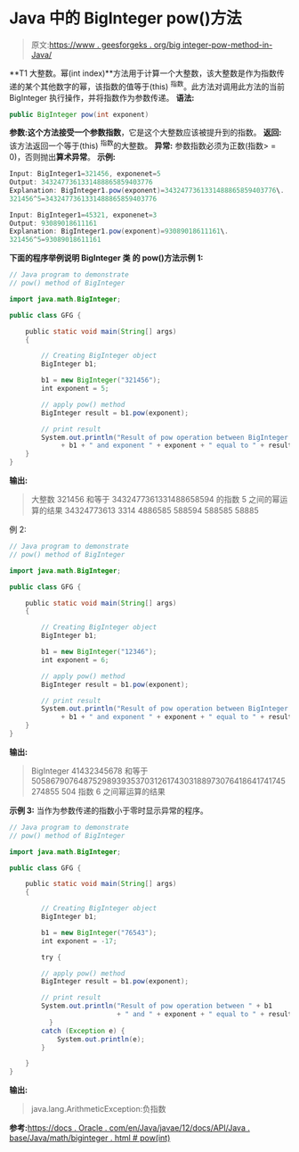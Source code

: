 # Java 中的 BigInteger pow()方法

> 原文:[https://www . geesforgeks . org/big integer-pow-method-in-Java/](https://www.geeksforgeeks.org/biginteger-pow-method-in-java/)

**T1 大整数。幂(int index)**方法用于计算一个大整数，该大整数是作为指数传递的某个其他数字的幂，该指数的值等于(this) <sup>指数</sup>。此方法对调用此方法的当前 BigInteger 执行操作，并将指数作为参数传递。
**语法:**

```java
public BigInteger pow(int exponent)
```

**参数:**这个方法接受一个参数**指数**，它是这个大整数应该被提升到的指数。
**返回:**
该方法返回一个等于(this) <sup>指数</sup>的大整数。
**异常:**
参数指数必须为正数(指数> = 0)，否则抛出**算术异常**。
**示例:**

```java
Input: BigInteger1=321456, exponenet=5
Output: 3432477361331488865859403776
Explanation: BigInteger1.pow(exponent)=3432477361331488865859403776\. 
321456^5=3432477361331488865859403776

Input: BigInteger1=45321, exponenet=3
Output: 93089018611161
Explanation: BigInteger1.pow(exponent)=93089018611161\. 
321456^5=93089018611161

```

**下面的程序举例说明 BigInteger 类**
**的 pow()方法示例 1:**

```java
// Java program to demonstrate 
// pow() method of BigInteger

import java.math.BigInteger;

public class GFG {

    public static void main(String[] args)
    {

        // Creating BigInteger object
        BigInteger b1;

        b1 = new BigInteger("321456");
        int exponent = 5;

        // apply pow() method
        BigInteger result = b1.pow(exponent);

        // print result
        System.out.println("Result of pow operation between BigInteger " 
             + b1 + " and exponent " + exponent + " equal to " + result);
    }
}
```

**输出:**

> 大整数 321456 和等于 3432477361331488658594 的指数 5 之间的幂运算的结果 34324773613 3314 4886585 588594 588585 58885

例 2:

```java
// Java program to demonstrate
// pow() method of BigInteger

import java.math.BigInteger;

public class GFG {

    public static void main(String[] args)
    {

        // Creating BigInteger object
        BigInteger b1;

        b1 = new BigInteger("12346");
        int exponent = 6;

        // apply pow() method
        BigInteger result = b1.pow(exponent);

        // print result
        System.out.println("Result of pow operation between BigInteger "
             + b1 + " and exponent " + exponent + " equal to " + result);
    }
}
```

**输出:**

> BigInteger 41432345678 和等于 50586790764875298939353703126174303188973076418641741745274855 504 指数 6 之间幂运算的结果

**示例 3:**
当作为参数传递的指数小于零时显示异常的程序。

```java
// Java program to demonstrate 
// pow() method of BigInteger

import java.math.BigInteger;

public class GFG {

    public static void main(String[] args)
    {

        // Creating BigInteger object
        BigInteger b1;

        b1 = new BigInteger("76543");
        int exponent = -17;

        try {

        // apply pow() method
        BigInteger result = b1.pow(exponent);

        // print result
        System.out.println("Result of pow operation between " + b1
                           + " and " + exponent + " equal to " + result);
          } 
        catch (Exception e) { 
            System.out.println(e); 
        }

    }
}
```

**输出:**

> java.lang.ArithmeticException:负指数

**参考:**[https://docs . Oracle . com/en/Java/javae/12/docs/API/Java . base/Java/math/biginteger . html # pow(int)](https://docs.oracle.com/en/java/javase/12/docs/api/java.base/java/math/BigInteger.html#pow(int))